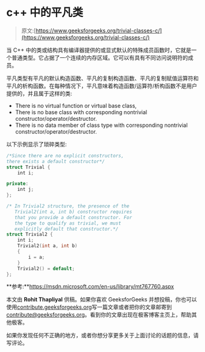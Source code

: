 # c++ 中的平凡类

> 原文:[https://www.geeksforgeeks.org/trivial-classes-c/](https://www.geeksforgeeks.org/trivial-classes-c/)

当 C++ 中的类或结构具有编译器提供的或显式默认的特殊成员函数时，它就是一个普通类型。它占据了一个连续的内存区域。它可以有具有不同访问说明符的成员。

平凡类型有平凡的默认构造函数、平凡的复制构造函数、平凡的复制赋值运算符和平凡的析构函数。在每种情况下，平凡意味着构造函数/运算符/析构函数不是用户提供的，并且属于这样的类:

*   There is no virtual function or virtual base class,
*   There is no base class with corresponding nontrivial constructor/operator/destructor.
*   There is no data member of class type with corresponding nontrivial constructor/operator/destructor.

以下示例显示了琐碎类型:

```cpp
/*Since there are no explicit constructors,
there exists a default constructor*/
struct Trivial {
    int i;

private:
    int j;
};

/* In Trivial2 structure, the presence of the 
   Trivial2(int a, int b) constructor requires
   that you provide a default constructor. For 
   the type to qualify as trivial, we must  
   explicitly default that constructor.*/
struct Trivial2 {
    int i;
    Trivial2(int a, int b)
    {
        i = a;
    }
    Trivial2() = default;
};
```

**参考:**https://msdn.microsoft.com/en-us/library/mt767760.aspx

本文由 **Rohit Thapliyal** 供稿。如果你喜欢 GeeksforGeeks 并想投稿，你也可以使用[contribute.geeksforgeeks.org](http://www.contribute.geeksforgeeks.org)写一篇文章或者把你的文章邮寄到 contribute@geeksforgeeks.org。看到你的文章出现在极客博客主页上，帮助其他极客。

如果你发现任何不正确的地方，或者你想分享更多关于上面讨论的话题的信息，请写评论。